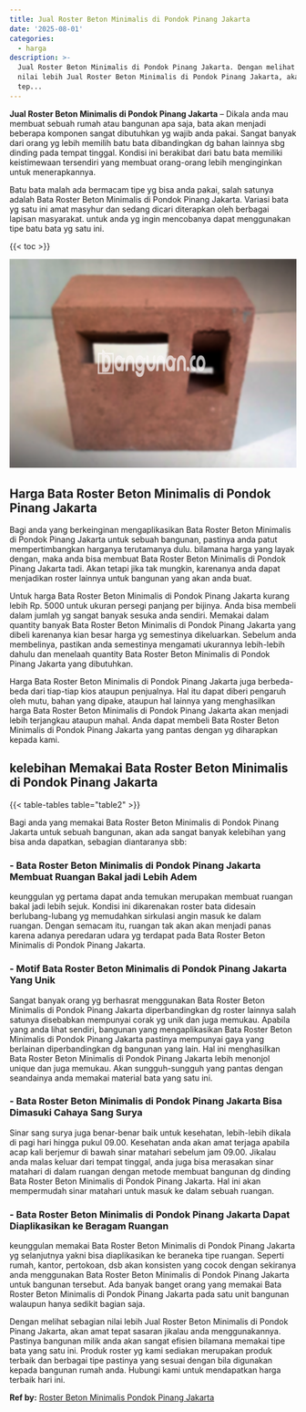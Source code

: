 ```yaml
---
title: Jual Roster Beton Minimalis di Pondok Pinang Jakarta
date: '2025-08-01'
categories:
  - harga
description: >-
  Jual Roster Beton Minimalis di Pondok Pinang Jakarta. Dengan melihat sebagian
  nilai lebih Jual Roster Beton Minimalis di Pondok Pinang Jakarta, akan amat
  tep...
---
```


**Jual Roster Beton Minimalis di Pondok Pinang Jakarta** – Dikala anda mau membuat sebuah rumah atau bangunan apa saja, bata akan menjadi beberapa komponen sangat dibutuhkan yg wajib anda pakai. Sangat banyak dari orang yg lebih memilih batu bata dibandingkan dg bahan lainnya sbg dinding pada tempat tinggal. Kondisi ini berakibat dari batu bata memiliki keistimewaan tersendiri yang membuat orang-orang lebih menginginkan untuk menerapkannya.

Batu bata malah ada bermacam tipe yg bisa anda pakai, salah satunya adalah Bata Roster Beton Minimalis di Pondok Pinang Jakarta. Variasi bata yg satu ini amat masyhur dan sedang dicari diterapkan oleh berbagai lapisan masyarakat. untuk anda yg ingin mencobanya dapat menggunakan tipe batu bata yg satu ini.

{{< toc >}}

![Jual Roster Beton Minimalis di Pondok Pinang Jakarta](/images/bata-roster-minimalis-32.png)

## Harga Bata Roster Beton Minimalis di Pondok Pinang Jakarta

Bagi anda yang berkeinginan mengaplikasikan Bata Roster Beton Minimalis di Pondok Pinang Jakarta untuk sebuah bangunan, pastinya anda patut mempertimbangkan harganya terutamanya dulu. bilamana harga yang layak dengan, maka anda bisa membuat Bata Roster Beton Minimalis di Pondok Pinang Jakarta tadi. Akan tetapi jika tak mungkin, karenanya anda dapat menjadikan roster lainnya untuk bangunan yang akan anda buat.

Untuk harga Bata Roster Beton Minimalis di Pondok Pinang Jakarta kurang lebih Rp. 5000 untuk ukuran persegi panjang per bijinya. Anda bisa membeli dalam jumlah yg sangat banyak sesuka anda sendiri. Memakai dalam quantity banyak Bata Roster Beton Minimalis di Pondok Pinang Jakarta yang dibeli karenanya kian besar harga yg semestinya dikeluarkan. Sebelum anda membelinya, pastikan anda semestinya mengamati ukurannya lebih-lebih dahulu dan menelaah quantity Bata Roster Beton Minimalis di Pondok Pinang Jakarta yang dibutuhkan.

Harga Bata Roster Beton Minimalis di Pondok Pinang Jakarta juga berbeda-beda dari tiap-tiap kios ataupun penjualnya. Hal itu dapat diberi pengaruh oleh mutu, bahan yang dipake, ataupun hal lainnya yang menghasilkan harga Bata Roster Beton Minimalis di Pondok Pinang Jakarta akan menjadi lebih terjangkau ataupun mahal. Anda dapat membeli Bata Roster Beton Minimalis di Pondok Pinang Jakarta yang pantas dengan yg diharapkan kepada kami.

## kelebihan Memakai Bata Roster Beton Minimalis di Pondok Pinang Jakarta

{{< table-tables table="table2" >}}

Bagi anda yang memakai Bata Roster Beton Minimalis di Pondok Pinang Jakarta untuk sebuah bangunan, akan ada sangat banyak kelebihan yang bisa anda dapatkan, sebagian diantaranya sbb:

### \- Bata Roster Beton Minimalis di Pondok Pinang Jakarta Membuat Ruangan Bakal jadi Lebih Adem

keunggulan yg pertama dapat anda temukan merupakan membuat ruangan bakal jadi lebih sejuk. Kondisi ini dikarenakan roster bata didesain berlubang-lubang yg memudahkan sirkulasi angin masuk ke dalam ruangan. Dengan semacam itu, ruangan tak akan akan menjadi panas karena adanya peredaran udara yg terdapat pada Bata Roster Beton Minimalis di Pondok Pinang Jakarta.

### \- Motif Bata Roster Beton Minimalis di Pondok Pinang Jakarta Yang Unik

Sangat banyak orang yg berhasrat menggunakan Bata Roster Beton Minimalis di Pondok Pinang Jakarta diperbandingkan dg roster lainnya salah satunya disebabkan mempunyai corak yg unik dan juga memukau. Apabila yang anda lihat sendiri, bangunan yang mengaplikasikan Bata Roster Beton Minimalis di Pondok Pinang Jakarta pastinya mempunyai gaya yang berlainan diperbandingkan dg bangunan yang lain. Hal ini menghasilkan Bata Roster Beton Minimalis di Pondok Pinang Jakarta lebih menonjol unique dan juga memukau. Akan sungguh-sungguh yang pantas dengan seandainya anda memakai material bata yang satu ini.

### \- Bata Roster Beton Minimalis di Pondok Pinang Jakarta Bisa Dimasuki Cahaya Sang Surya

Sinar sang surya juga benar-benar baik untuk kesehatan, lebih-lebih dikala di pagi hari hingga pukul 09.00. Kesehatan anda akan amat terjaga apabila acap kali berjemur di bawah sinar matahari sebelum jam 09.00. Jikalau anda malas keluar dari tempat tinggal, anda juga bisa merasakan sinar matahari di dalam ruangan dengan metode membuat bangunan dg dinding Bata Roster Beton Minimalis di Pondok Pinang Jakarta. Hal ini akan mempermudah sinar matahari untuk masuk ke dalam sebuah ruangan.

### \- Bata Roster Beton Minimalis di Pondok Pinang Jakarta Dapat Diaplikasikan ke Beragam Ruangan

keunggulan memakai Bata Roster Beton Minimalis di Pondok Pinang Jakarta yg selanjutnya yakni bisa diaplikasikan ke beraneka tipe ruangan. Seperti rumah, kantor, pertokoan, dsb akan konsisten yang cocok dengan sekiranya anda menggunakan Bata Roster Beton Minimalis di Pondok Pinang Jakarta untuk bangunan tersebut. Ada banyak banget orang yang memakai Bata Roster Beton Minimalis di Pondok Pinang Jakarta pada satu unit bangunan walaupun hanya sedikit bagian saja.

Dengan melihat sebagian nilai lebih Jual Roster Beton Minimalis di Pondok Pinang Jakarta, akan amat tepat sasaran jikalau anda menggunakannya. Pastinya bangunan milik anda akan sangat efisien bilamana memakai tipe bata yang satu ini. Produk roster yg kami sediakan merupakan produk terbaik dan berbagai tipe pastinya yang sesuai dengan bila digunakan kepada bangunan rumah anda. Hubungi kami untuk mendapatkan harga terbaik hari ini.

**Ref by:** [Roster Beton Minimalis Pondok Pinang Jakarta](https://id.wikipedia.org/wiki/Roster)
